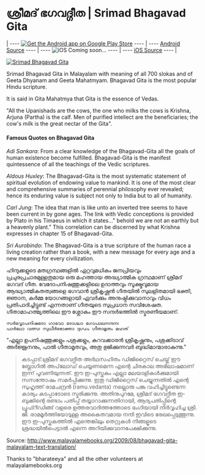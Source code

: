 ശ്രീമദ് ഭഗവദ്ഗീത | Srimad Bhagavad Gita
==============

| ---- [![Get the Android app on Google Play Store](http://developer.android.com/images/brand/en_app_rgb_wo_60.png)](https://play.google.com/store/apps/details?id=com.floydpink.android.bhagavadgita) ---- | ---- [Android Source](https://github.com/floydpink/BhagavadGita-android) ---- | ---- ![iOS Coming soon...](https://raw.githubusercontent.com/floydpink/Mantis-CI/a1f883ffff9ee026447a6c26dd15c85d85123002/images/badge_appstore-coming-soon.gif) ---- | ---- [iOS Source](https://github.com/floydpink/BhagavadGita-ios) ---- |

[![Srimad Bhagavad Gita](http://floydpink.github.io/BhagavadGita/images/graphic.png)](http://floydpink.github.io/BhagavadGita/)

Srimad Bhagavad Gita in Malayalam with meaning of all 700 slokas and of Geeta Dhyanam and Geeta Mahatmyam. Bhagavad Gita is the most popular Hindu scripture. 

It is said in Gita Mahatmya that Gita is the essence of Vedas.

"All the Upanishads are the cows, the one who milks the cows is Krishna, Arjuna (Partha) is the calf. Men of purified intellect are the beneficiaries; the cow's milk is the great nectar of the Gita".

#### Famous Quotes on Bhagavad Gita

*Adi Sankara*: From a clear knowledge of the Bhagavad-Gita all the goals of human existence become fulfilled. Bhagavad-Gita is the manifest quintessence of all the teachings of the Vedic scriptures.

*Aldous Huxley*: The Bhagavad-Gita is the most systematic statement of spiritual evolution of endowing value to mankind. It is one of the most clear and comprehensive summaries of perennial philosophy ever revealed; hence its enduring value is subject not only to India but to all of humanity.

*Carl Jung*: The idea that man is like unto an inverted tree seems to have been current in by gone ages. The link with Vedic conceptions is provided by Plato in his Timaeus in which it states..." behold we are not an earthly but a heavenly plant." This correlation can be discerned by what Krishna expresses in chapter 15 of Bhagavad-Gita.

*Sri Aurobindo*: The Bhagavad-Gita is a true scripture of the human race a living creation rather than a book, with a new message for every age and a new meaning for every civilization.

ഹിന്ദുക്കളുടെ മതഗ്രന്ഥങ്ങളില്‍ ഏറ്റവുമധികം ജനപ്രിയവും പ്രചുരപ്രചാരമുള്ളതുമായ ഒരു മഹത്തായ അദ്ധ്യാത്മിക ഗ്രന്ഥമാണ് ശ്രീമദ് ഭഗവദ് ഗീത. വേദോപനിഷത്തുക്കളിലെ ഉദാത്തവും സൂക്ഷ്മവുമായ ആദ്ധ്യാത്മികതത്വങ്ങളെ ഭഗവാന്‍ ശ്രീകൃഷ്ണന്‍ ഗീതയില്‍ സുലളിതമായി ഭക്തി, ജ്ഞാന, കര്‍മ്മ യോഗങ്ങളായി ഏവര്‍ക്കും അനുഷ്ഠിക്കുവാനാവും വിധം പ്രതിപാദിച്ചിട്ടുണ്ട് എന്നതാണ് ഗീതയുടെ സുപ്രധാന സവിശേഷത. ഗീതാമാഹത്മ്യത്തിലെ ഈ ശ്ലോകം ഈ സന്ദര്‍ഭത്തില്‍ സ്മരണീയമാണ്.
```
സര്‍വ്വോപനിഷദോ ഗാവോ ദോഗ്ദ്ധാ ഗോപാലനന്ദനഃ
പാര്‍ഥോ വത്സഃ സുധീര്‍ഭോക്താ ദുഗ്ധം ഗീതാമൃതം മഹത്
```
“എല്ലാ ഉപനിഷത്തുക്കളും പശുക്കളും, കറവക്കാരന്‍ ശ്രീകൃഷ്ണനും, പശുക്കിടാവ് അര്‍ജ്ജുനനും, പാല്‍ ഗീതാമൃതവും, അതു ഭുജിക്കുന്നവര്‍ ബുദ്ധിമാന്മാരാകുന്നു.”

> കടപ്പാട്:ശ്രീമദ് ഭഗവദ്ഗീത അര്‍ഥസഹിതം ഡിജിറ്റൈസ് ചെയ്ത് ഈ ബ്ലോഗില്‍ അപ്‌ലോഡ് ചെയ്യണമെന്ന എന്റെ ചിരകാല അഭിലാഷമാണ് ഇന്ന് പൂവണിയുന്നത്. ഈ ഇ-പുസ്തകം എല്ലാ മലയാളികള്‍ക്കുമായി സസന്തോഷം സമര്‍പ്പിക്കുന്നു. ഇതു ഡിജിറ്റൈസ് ചെയ്യുന്നതില്‍ എന്റെ സുഹൃത്ത് രാമചന്ദ്രന്‍ (ramu.vedanta) നല്ലൊരു പങ്കു വഹിച്ചിട്ടുണ്ടെന്ന കാര്യം കടപ്പാടോടെ സ്മരിക്കുന്നു. അതിനുപുറമേ, ശ്രീമദ് ഭഗവദ്ഗീത ഇ-ബുക്കിന്റെ രണ്ടാം പതിപ്പ് തയ്യാറാക്കുന്നതിനായി, ആദ്യപതിപ്പിന്റെ പ്രൂഫ്റീഡിങ്ങ് വളരെ ഉത്തരവാദിത്തത്തോടെ ഭംഗിയായി നിര്‍വ്വഹിച്ച ശ്രീ. ജി. രാമമൂര്‍ത്തിയോടുള്ള അകൈതവമായ നന്ദി ഇവിടെ രേഖപ്പെടുത്തുന്നു.
> ഈ ഇ-പുസ്തകത്തില്‍ എന്തെങ്കിലും തെറ്റുകള്‍ നിങ്ങളൂടെ ശ്രദ്ധയില്‍പെട്ടാല്‍ എന്നെ അറിയിക്കുവാനപേക്ഷിക്കുന്നു.

Source: 
http://www.malayalamebooks.org/2009/08/bhagavad-gita-malayalam-text-translation/

Thanks to "bharateeya" and all the other volunteers at malayalamebooks.org
